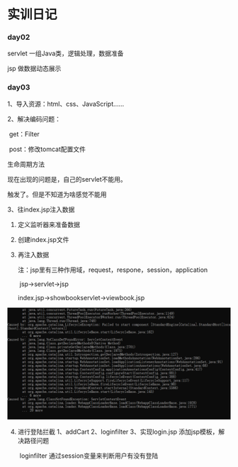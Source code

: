 # 实训日记

### day02

servlet 一组Java类，逻辑处理，数据准备

jsp 做数据动态展示

### day03

1、导入资源：html、css、JavaScript……

2、解决编码问题：

​	get：Filter

​	post：修改tomcat配置文件

生命周期方法

现在出现的问题是，自己的servlet不能用。

触发了。但是不知道为啥感觉不能用

3、往index.jsp注入数据

1. 定义监听器来准备数据

2. 创建index.jsp文件

3. 再注入数据

   注：jsp里有三种作用域，request，respone，session，application

   ​	jsp->servlet->jsp

   index.jsp->showbookservlet->viewbook.jsp

![](image/60.png)

4. 进行登陆拦截   1、addCart  2、loginfilter  3、实现login.jsp 添加jsp模板，解决路径问题

   ​	loginfilter 通过session变量来判断用户有没有登陆

   